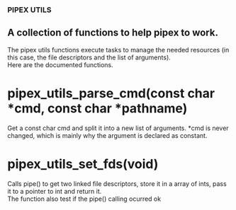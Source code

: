 ### PIPEX UTILS
## A collection of functions to help pipex to work.

The pipex utils functions execute tasks to manage the needed resources (in this case, the file descriptors and the list of arguments). \
Here are the documented functions.

# pipex_utils_parse_cmd(const char *cmd, const char *pathname)

Get a const char cmd and split it into a new list of arguments. *cmd is never changed, which is mainly why the argument is declared as constant.

# pipex_utils_set_fds(void)

Calls pipe() to get two linked file descriptors, store it in a array of ints, pass it to a pointer to int and return it. \
The function also test if the pipe() calling ocurred ok
